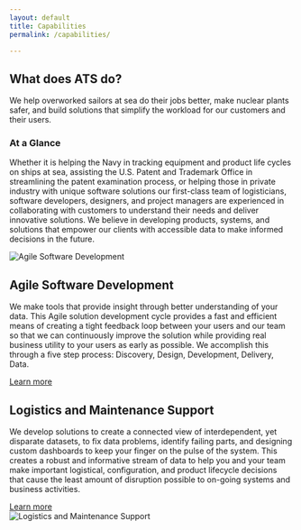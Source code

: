 ```yaml
---
layout: default
title: Capabilities
permalink: /capabilities/

---
```

<article class="hero hero--capabilities">
    <div class="hero__content hero__content--short">
        <h2 class="hero__title">What does ATS do?</h2>
        <p class="hero__summary">We help overworked sailors at sea do their jobs better, make nuclear plants safer, and build solutions that simplify the workload for our customers and their users.</p>    
    </div>
</article>

<section class="capabilities-intro">
    <article>
        <h3>At a Glance</h3>
        <p>Whether it is helping the Navy in tracking equipment and product life cycles on ships at sea, assisting the U.S. Patent and Trademark Office in streamlining the patent examination process, or helping those in private industry with unique software solutions our first-class team of logisticians, software developers, designers, and project managers are experienced in collaborating with customers to understand their needs and deliver innovative solutions. We believe in developing products, systems, and solutions that empower our clients with accessible data to make informed decisions in the future.</p>
    </article>
</section>

<div class="capabilities-inverse">
    <section class="capabilities-software">
        <article class="">
            <img src="{{ site.baseurl }}/assets/images/icon-software-dev.png" alt="Agile Software Development">
        </article>
        <article class="">
            <h2>Agile Software Development</h2>
            <p>We make tools that provide insight through better understanding of your data. This Agile solution development cycle provides a fast and efficient means of creating a tight feedback loop between your users and our team so that we can continuously improve the solution while providing real business utility to your users as early as possible. We accomplish this through a five step process: Discovery, Design, Development, Delivery, Data.</p>
            <a href="{{ site.baseurl }}/software-development" class="button button--outline">Learn more</a>
        </article>
    </section>
</div>

<section class="capabilities-msg">
    <article class="">
        <h2>Logistics and Maintenance Support</h2>
        <p>We develop solutions to create a connected view of interdependent, yet disparate datasets, to fix data problems, identify failing parts, and designing custom dashboards to keep your finger on the pulse of the system.  This creates a robust and informative stream of data to help you and your team make important logistical, configuration, and product lifecycle decisions that cause the least amount of disruption possible to on-going systems and business activities.</p>
        <a href="{{ site.baseurl }}/maintenance-support" class="button button--outline">Learn more</a>
    </article>
    <article>
        <img src="{{ site.baseurl }}/assets/images/icon-msg.png" alt="Logistics and Maintenance Support">
    </article>
</section>

